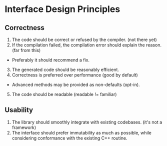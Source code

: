 # Interface Design Principles

## Correctness

1. The code should be correct or refused by the compiler. (not there yet)
2. If the compilation failed, the compilation error should explain the reason. (far from this)
  - Preferably it should recommend a fix.
3. The generated code should be reasonably efficient.
4. Correctness is preferred over performance (good by default)
  - Advanced methods may be provided as non-defaults (opt-in).
5. The code should be readable (readable != familiar)

## Usability

1. The library should smoothly integrate with existing codebases. (it's not a framework)
2. The interface should prefer immutability as much as possible, while considering conformance with the
   existing C++ routine.
